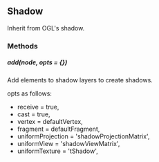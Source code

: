 ## Shadow

Inherit from OGL's shadow.

### Methods

##### add(node, opts = {})

Add elements to shadow layers to create shadows.

opts as follows:

- receive = true,
- cast = true,
- vertex = defaultVertex,
- fragment = defaultFragment,
- uniformProjection = 'shadowProjectionMatrix',
- uniformView = 'shadowViewMatrix',
- uniformTexture = 'tShadow',